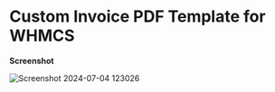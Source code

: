 # Custom Invoice PDF Template for WHMCS

**Screenshot**

![Screenshot 2024-07-04 123026](https://github.com/azharnabibatt/Custom-Invoice-PDF-template-for-WHMCS/assets/71824880/5e5715ba-0f9f-47ee-adc3-d7ef1b206f8f)
